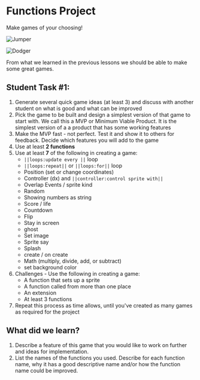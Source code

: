 # Functions Project

Make games of your choosing!

![Jumper](/static/courses/csintro1/functions/jumper.gif)

![Dodger](/static/courses/csintro1/functions/dodger.gif)

From what we learned in the previous lessons we should be able to make some great games. 

## Student Task #1:

1. Generate several quick game ideas (at least 3) and discuss with another student on what is good and what can be improved
2. Pick the game to be built and design a simplest version of that game to start with. We call this a MVP or Minimum Viable Product. It is the simplest version of a a product that has some working features
3. Make the MVP fast - not perfect. Test it and show it to others for feedback. Decide which features you will add to the game
4. Use at least **2 functions**
5. Use at least **7** of the following in creating a game:
    * ``||loops:update every ||`` loop
    * ``||loops:repeat||`` or ``||loops:for||`` loop 
    * Position (set or change coordinates)
    * Controller (dx) and ``||controller:control sprite with||``
    * Overlap Events / sprite kind
    * Random
    * Showing numbers as string
    * Score / life
    * Countdown
    * Flip
    * Stay in screen 
    * ghost
    * Set image
    * Sprite say
    * Splash
    * create / on create
    * Math (multiply, divide, add, or subtract)
    * set background color
6. Challenges - Use the following in creating a game:
    * A function that sets up a sprite
    * A function called from more than one place
    * An extension
    * At least 3 functions
7. Repeat this process as time allows, until you've created as many games as required for the project

## What did we learn? 

1. Describe a feature of this game that you would like to work on further and ideas for implementation.
2. List the names of the functions you used. Describe for each function name, why it has a good descriptive name and/or how the function name could be improved.
